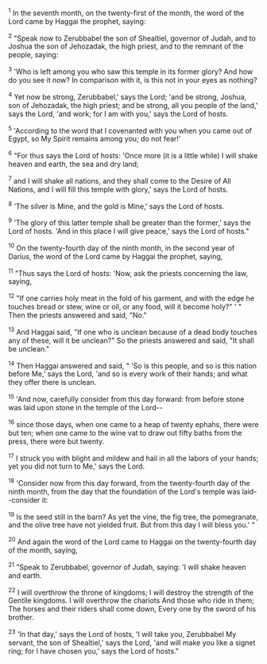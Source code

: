<sup>1</sup> 
In the seventh month, on the twenty-first of the month, the word of the Lord came by Haggai the prophet, saying: 

<sup>2</sup> 
"Speak now to Zerubbabel the son of Shealtiel, governor of Judah, and to Joshua the son of Jehozadak, the high priest, and to the remnant of the people, saying: 

<sup>3</sup> 
'Who is left among you who saw this temple in its former glory? And how do you see it now? In comparison with it, is this not in your eyes as nothing? 

<sup>4</sup> 
Yet now be strong, Zerubbabel,' says the Lord; 'and be strong, Joshua, son of Jehozadak, the high priest; and be strong, all you people of the land,' says the Lord, 'and work; for I am with you,' says the Lord of hosts. 

<sup>5</sup> 
'According to the word that I covenanted with you when you came out of Egypt, so My Spirit remains among you; do not fear!' 

<sup>6</sup> 
"For thus says the Lord of hosts: 'Once more (it is a little while) I will shake heaven and earth, the sea and dry land; 

<sup>7</sup> 
and I will shake all nations, and they shall come to the Desire of All Nations, and I will fill this temple with glory,' says the Lord of hosts. 

<sup>8</sup> 
'The silver is Mine, and the gold is Mine,' says the Lord of hosts. 

<sup>9</sup> 
'The glory of this latter temple shall be greater than the former,' says the Lord of hosts. 'And in this place I will give peace,' says the Lord of hosts." 

<sup>10</sup> 
On the twenty-fourth day of the ninth month, in the second year of Darius, the word of the Lord came by Haggai the prophet, saying, 

<sup>11</sup> 
"Thus says the Lord of hosts: 'Now, ask the priests concerning the law, saying, 

<sup>12</sup> 
"If one carries holy meat in the fold of his garment, and with the edge he touches bread or stew, wine or oil, or any food, will it become holy?" ' " Then the priests answered and said, "No." 

<sup>13</sup> 
And Haggai said, "If one who is unclean because of a dead body touches any of these, will it be unclean?" So the priests answered and said, "It shall be unclean." 

<sup>14</sup> 
Then Haggai answered and said, " 'So is this people, and so is this nation before Me,' says the Lord, 'and so is every work of their hands; and what they offer there is unclean.

<sup>15</sup> 
'And now, carefully consider from this day forward: from before stone was laid upon stone in the temple of the Lord-- 

<sup>16</sup> 
since those days, when one came to a heap of twenty ephahs, there were but ten; when one came to the wine vat to draw out fifty baths from the press, there were but twenty. 

<sup>17</sup> 
I struck you with blight and mildew and hail in all the labors of your hands; yet you did not turn to Me,' says the Lord. 

<sup>18</sup> 
'Consider now from this day forward, from the twenty-fourth day of the ninth month, from the day that the foundation of the Lord's temple was laid--consider it: 

<sup>19</sup> 
Is the seed still in the barn? As yet the vine, the fig tree, the pomegranate, and the olive tree have not yielded fruit. But from this day I will bless you.' " 

<sup>20</sup> 
And again the word of the Lord came to Haggai on the twenty-fourth day of the month, saying, 

<sup>21</sup> 
"Speak to Zerubbabel, governor of Judah, saying: 'I will shake heaven and earth. 

<sup>22</sup> 
I will overthrow the throne of kingdoms; I will destroy the strength of the Gentile kingdoms. I will overthrow the chariots And those who ride in them; The horses and their riders shall come down, Every one by the sword of his brother. 

<sup>23</sup> 
'In that day,' says the Lord of hosts, 'I will take you, Zerubbabel My servant, the son of Shealtiel,' says the Lord, 'and will make you like a signet ring; for I have chosen you,' says the Lord of hosts."